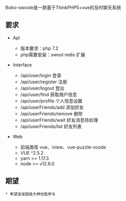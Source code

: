 Bobo-swoole是一款基于ThinkPHP5+vue的及时聊天系统


## **要求**

* Api
    * 版本要求：php 7.2
    * php需要安装：swool redis 扩展
* Interface 
    - /api/user/login 登录
    - /api/user/register 注册
    - /api/user/logout 登出
    - /api/user/find 获取用户信息
    - /api/user/profile 个人信息设置
    - /api/userFriends/add 添加好友
    - /api/userFriends/remove 删除
    - /api/userFriends/wait 好友消息待处理
    - /api/userFriends/list 好友列表

* Web
    * 前端类库 vue、iview、vue-puzzle-vcode
    * VUE ^2.5.2
    * yarn >= 1.17.3
    * node >= v12.6.0

## **期望**
    * 希望波波超级大神也能参与
